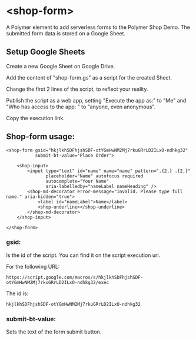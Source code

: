 # \<shop-form\>

A Polymer element to add serverless forms to the Polymer Shop Demo.
The submitted form data is stored on a Google Sheet.

## Setup Google Sheets

Create a new Google Sheet on Google Drive.

Add the content of "shop-form.gs" as a script for the created Sheet.

Change the first 2 lines of the script, to reflect your reality.

Publish the script as a web app, setting "Execute the app as:" to "Me" and "Who has access to the app:
" to "anyone, even anonymous".

Copy the execution link.

## Shop-form usage:

```
<shop-form gsid="hkjlkhSDFhjshSDF-otYGmHwNM2Mj7rkuGRrLD2ILxO-ndhkg32"
           submit-bt-value="Place Order">
           
    <shop-input>
        <input type="text" id="name" name="name" pattern=".{2,} .{2,}"
               placeholder="Name" autofocus required
               autocomplete="Your Name"
               aria-labelledby="nameLabel nameHeading" />
        <shop-md-decorator error-message="Invalid. Please type full name." aria-hidden="true">
            <label id="nameLabel">Name</label>
            <shop-underline></shop-underline>
        </shop-md-decorator>
    </shop-input>
           
</shop-form>
```

### gsid:

Is the id of the script. You can find it on the script execution url.

For the following URL:

```
https://script.google.com/macros/s/hkjlkhSDFhjshSDF-otYGmHwNM2Mj7rkuGRrLD2ILxO-ndhkg32/exec
```

The id is:
```
hkjlkhSDFhjshSDF-otYGmHwNM2Mj7rkuGRrLD2ILxO-ndhkg32
```

### submit-bt-value:
Sets the text of the form submit button.